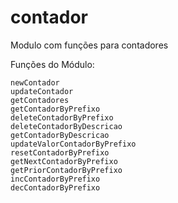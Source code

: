 # contador
Modulo com funções para contadores

Funções do Módulo:

    newContador
    updateContador
    getContadores
    getContadorByPrefixo
    deleteContadorByPrefixo
    deleteContadorByDescricao
    getContadorByDescricao
    updateValorContadorByPrefixo
    resetContadorByPrefixo
    getNextContadorByPrefixo
    getPriorContadorByPrefixo
    incContadorByPrefixo
    decContadorByPrefixo



